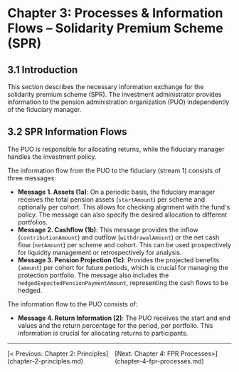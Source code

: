 # Chapter 3: Processes & Information Flows – Solidarity Premium Scheme (SPR)

## 3.1 Introduction
This section describes the necessary information exchange for the solidarity premium scheme (SPR). The investment administrator provides information to the pension administration organization (PUO) independently of the fiduciary manager.

## 3.2 SPR Information Flows
The PUO is responsible for allocating returns, while the fiduciary manager handles the investment policy.

The information flow from the PUO to the fiduciary (stream 1) consists of three messages:
*   **Message 1. Assets (1a)**: On a periodic basis, the fiduciary manager receives the total pension assets (`startAmount`) per scheme and optionally per cohort. This allows for checking alignment with the fund's policy. The message can also specify the desired allocation to different portfolios.
*   **Message 2. Cashflow (1b)**: This message provides the inflow (`contributionAmount`) and outflow (`withdrawalAmount`) or the net cash flow (`netAmount`) per scheme and cohort. This can be used prospectively for liquidity management or retrospectively for analysis.
*   **Message 3. Pension Projection (1c)**: Provides the projected benefits (`amount`) per cohort for future periods, which is crucial for managing the protection portfolio. The message also includes the `hedgedExpectedPensionPaymentAmount`, representing the cash flows to be hedged.

The information flow to the PUO consists of:
*   **Message 4. Return Information (2)**: The PUO receives the start and end values and the return percentage for the period, per portfolio. This information is crucial for allocating returns to participants.


---
<div style='display: flex; justify-content: space-between;'><div>[< Previous: Chapter 2: Principles](chapter-2-principles.md)</div><div>[Next: Chapter 4: FPR Processes>](chapter-4-fpr-processes.md)</div></div>
